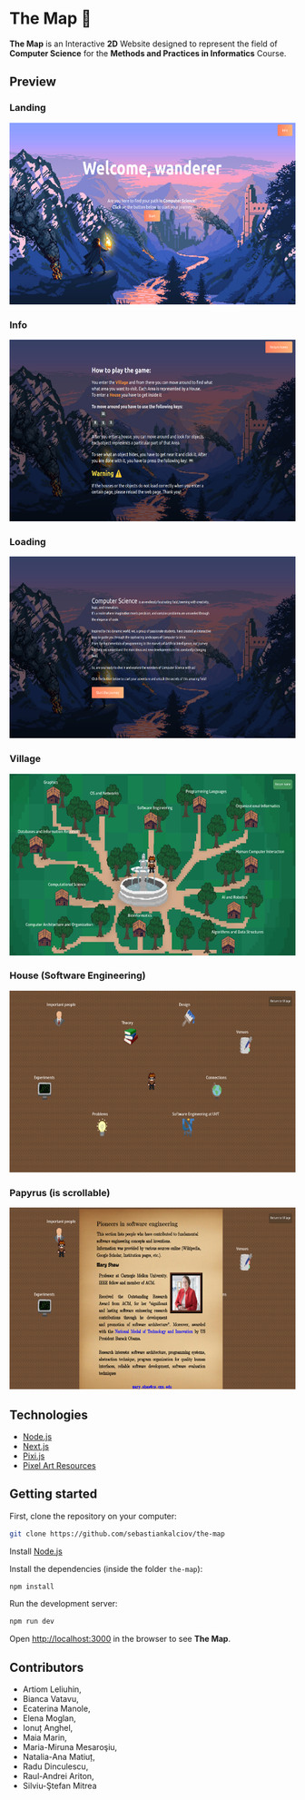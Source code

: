 # The Map 🧭

**The Map** is an Interactive **2D** Website designed to represent the field of **Computer Science** for the **Methods and Practices in Informatics** Course.

## Preview

### Landing
<img src = "previews/landing.png" width = "720px" height = "320px">

### Info
<img src = "previews/info.png" width = "720px" height = "320px">

### Loading
<img src = "previews/loading.png" width = "720px" height = "320px">

### Village
<img src = "previews/village.png" width = "720px" height = "320px">

### House (Software Engineering)
<img src = "previews/house.png" width = "720px" height = "320px">

### Papyrus (is scrollable)
<img src = "previews/papyrus.png" width = "720px" height = "320px">

## Technologies
- [Node.js](https://nodejs.org/en)
- [Next.js](https://nextjs.org/)
- [Pixi.js](https://pixijs.com/)
- [Pixel Art Resources](https://itch.io/game-assets/free/tag-pixel-art)

## Getting started

First, clone the repository on your computer:
```bash
git clone https://github.com/sebastiankalciov/the-map
```
Install [Node.js](https://nodejs.org/en)

Install the dependencies (inside the folder `the-map`):

```bash
npm install
```
Run the development server:
```bash
npm run dev
```

Open [http://localhost:3000](http://localhost:3000) in the browser to see **The Map**.

## Contributors
- Artiom Leliuhin,
- Bianca Vatavu,
- Ecaterina Manole,
- Elena Moglan,
- Ionuț Anghel,
- Maia Marin,
- Maria-Miruna Mesaroşiu,
- Natalia-Ana Matiuț,
- Radu Dinculescu,
- Raul-Andrei Ariton,
- Silviu-Ştefan Mitrea